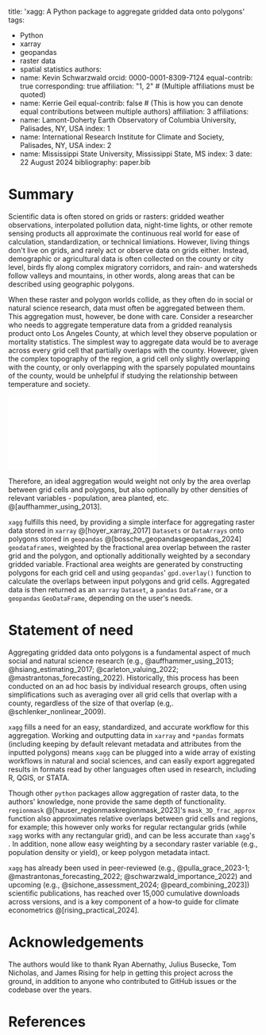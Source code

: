 title: 'xagg: A Python package to aggregate gridded data onto polygons'
tags:
  - Python
  - xarray
  - geopandas
  - raster data
  - spatial statistics
authors:
  - name: Kevin Schwarzwald
    orcid: 0000-0001-8309-7124
    equal-contrib: true
    corresponding: true
    affiliation: "1, 2" # (Multiple affiliations must be quoted)
  - name: Kerrie Geil
    equal-contrib: false # (This is how you can denote equal contributions between multiple authors)
    affiliation: 3
affiliations:
 - name: Lamont-Doherty Earth Observatory of Columbia University, Palisades, NY, USA
   index: 1
 - name: International Research Institute for Climate and Society, Palisades, NY, USA
   index: 2
 - name: Mississippi State University, Mississippi State, MS
   index: 3
date: 22 August 2024
bibliography: paper.bib


# Summary
Scientific data is often stored on grids or rasters: gridded weather observations, interpolated pollution data, night-time lights, or other remote sensing products all approximate the continuous real world for ease of calculation, standardization, or technical limiations. However, living things don't live on grids, and rarely act or observe data on grids either. Instead, demographic or agricultural data is often collected on the county or city level, birds fly along complex migratory corridors, and rain- and watersheds follow valleys and mountains, in other words, along areas that can be described using geographic polygons. 

When these raster and polygon worlds collide, as they often do in social or natural science research, data must often be aggregated between them. This aggregation must, however, be done with care. Consider a researcher who needs to aggregate temperature data from a gridded reanalysis product onto Los Angeles County, at which level they observe population or mortality statistics. The simplest way to aggregate data would be to average across every grid cell that partially overlaps with the county. However, given the complex topography of the region, a grid cell only slightly overlapping with the county, or only overlapping with the sparsely populated mountains of the county, would be unhelpful if studying the relationship between temperature and society. 

![Illustration of `xagg` workflow. Variables stored on a geographic grid (in this case 2-meter daily temperature from ERA5 reanalysis; @hersbach_era5_2020), a set of geographic polygons (in this case US county borders, focusing on Los Angeles County as an example), and an optional second weight on a geographic grid (in this case LandScan Day Population; @rose_landscan_2017) are inputted (panels a., c.). `xagg` calculates the relative overlap between each ERA5 grid cell and each county (panel b.). `xagg` regrids the population grid to the ERA5 grid (panel d.), and produces a set of final grid cell weights composed of both the area overlap and the population density (panel e.). For each county, these weights are used to calculate weighted averages of daily temperature (panel f.), which can be then be outputted in multiple formats for further analysis.](xagg_joss_figure1.pdf)

Therefore, an ideal aggregation would weight not only by the area overlap between grid cells and polygons, but also optionally by other densities of relevant variables - population, area planted, etc. @[auffhammer_using_2013].

`xagg` fulfills this need, by providing a simple interface for aggregating raster data stored in `xarray` @[hoyer_xarray_2017] `Datasets` or `DataArrays` onto polygons stored in `geopandas` @[bossche_geopandasgeopandas_2024] `geodataframes`, weighted by the fractional area overlap between the raster grid and the polygon, and optionally additionally weighted by a secondary gridded variable. Fractional area weights are generated by constructing polygons for each grid cell and using `geopandas`' `gpd.overlay()` function to calculate the overlaps between input polygons and grid cells. Aggregated data is then returned as an `xarray` `Dataset`, a `pandas` `DataFrame`, or a `geopandas` `GeoDataFrame`, depending on the user's needs.  


# Statement of need
Aggregating gridded data onto polygons is a fundamental aspect of much social and natural science research (e.g., @auffhammer_using_2013; @hsiang_estimating_2017; @carleton_valuing_2022; @mastrantonas_forecasting_2022). Historically, this process has been conducted on an ad hoc basis by individual research groups, often using simplifications such as averaging over all grid cells that overlap with a county, regardless of the size of that overlap (e.g,. @schlenker_nonlinear_2009). 

`xagg` fills a need for an easy, standardized, and accurate workflow for this aggregation. Working and outputting data in `xarray` and `*pandas` formats (including keeping by default relevant metadata and attributes from the inputted polygons) means `xagg` can be plugged into a wide array of existing workflows in natural and social sciences, and can easily export aggregated results in formats read by other languages often used in research, including R, QGIS, or STATA. 

Though other `python` packages allow aggregation of raster data, to the authors' knowledge, none provide the same depth of functionality. `regionmask` @[hauser_regionmaskregionmask_2023]'s `mask_3D_frac_approx` function also approximates relative overlaps between grid cells and regions, for example; this however only works for regular rectangular grids (while `xagg` works with any rectangular grid), and can be less accurate than `xagg`'s . In addition, none allow easy weighting by a secondary raster variable (e.g., population density or yield), or keep polygon metadata intact. 

`xagg` has already been used in peer-reviewed (e.g., @pulla_grace_2023-1; @mastrantonas_forecasting_2022; @schwarzwald_importance_2022) and upcoming (e.g., @sichone_assessment_2024; @peard_combining_2023]) scientific publications, has reached over 15,000 cumulative downloads across versions, and is a key component of a how-to guide for climate econometrics @[rising_practical_2024]. 

# Acknowledgements
The authors would like to thank Ryan Abernathy, Julius Busecke, Tom Nicholas, and James Rising for help in getting this project across the ground, in addition to anyone who contributed to GitHub issues or the codebase over the years. 

# References
